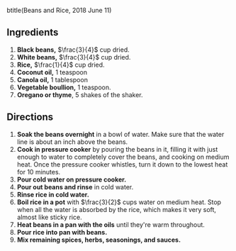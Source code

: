 btitle(Beans and Rice, 2018 June 11)

## Ingredients

1. **Black beans,** $\frac{3}{4}$ cup dried.
2. **White beans,** $\frac{3}{4}$ cup dried.
3. **Rice,** $\frac{1}{4}$ cup dried.
4. **Coconut oil,** 1 teaspoon
5. **Canola oil,** 1 tablespoon
6. **Vegetable boullion,** 1 teaspoon.
7. **Oregano or thyme**, 5 shakes of the shaker.

## Directions

1. **Soak the beans overnight** in a bowl of water. Make sure that the water line is about an inch above the beans.
2. **Cook in pressure cooker** by pouring the beans in it, filling it with just enough to water to completely cover the beans, and cooking on medium heat. Once the pressure cooker whistles, turn it down to the lowest heat for 10 minutes. 
3. **Pour cold water on pressure cooker.**
4. **Pour out beans and rinse** in cold water.
5. **Rinse rice in cold water.**
6. **Boil rice in a pot** with $\frac{3}{2}$ cups water on medium heat. Stop when all the water is absorbed by the rice, which makes it very soft, almost like sticky rice.
7. **Heat beans in a pan with the oils** until they're warm throughout. 
8. **Pour rice into pan with beans.**
9. **Mix remaining spices, herbs, seasonings, and sauces.** 